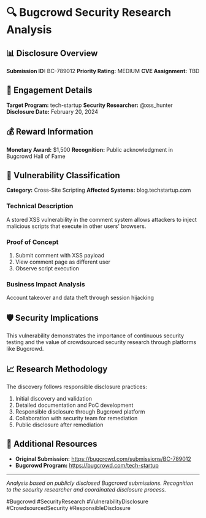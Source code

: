 # 🔍 Bugcrowd Security Research Analysis

## 📊 **Disclosure Overview**
**Submission ID:** BC-789012
**Priority Rating:** MEDIUM
**CVE Assignment:** TBD

## 🎯 **Engagement Details**
**Target Program:** tech-startup
**Security Researcher:** @xss_hunter
**Disclosure Date:** February 20, 2024

## 💰 **Reward Information**
**Monetary Award:** $1,500
**Recognition:** Public acknowledgment in Bugcrowd Hall of Fame

## 🔐 **Vulnerability Classification**
**Category:** Cross-Site Scripting
**Affected Systems:** blog.techstartup.com

### Technical Description
A stored XSS vulnerability in the comment system allows attackers to inject malicious scripts that execute in other users' browsers.

### Proof of Concept
1. Submit comment with XSS payload
2. View comment page as different user
3. Observe script execution

### Business Impact Analysis
Account takeover and data theft through session hijacking

## 🛡️ **Security Implications**
This vulnerability demonstrates the importance of continuous security testing and the value of crowdsourced security research through platforms like Bugcrowd.

## 📈 **Research Methodology**
The discovery follows responsible disclosure practices:
1. Initial discovery and validation
2. Detailed documentation and PoC development  
3. Responsible disclosure through Bugcrowd platform
4. Collaboration with security team for remediation
5. Public disclosure after remediation

## 🔗 **Additional Resources**
- **Original Submission:** https://bugcrowd.com/submissions/BC-789012
- **Bugcrowd Program:** https://bugcrowd.com/tech-startup

---
*Analysis based on publicly disclosed Bugcrowd submissions. Recognition to the security researcher and coordinated disclosure process.*

#Bugcrowd #SecurityResearch #VulnerabilityDisclosure #CrowdsourcedSecurity #ResponsibleDisclosure